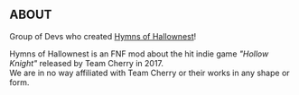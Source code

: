 ## ABOUT
Group of Devs who created [Hymns of Hallownest](https://gamebanana.com/mods/535088)!

Hymns of Hallownest is an FNF mod about the hit indie game _"Hollow Knight"_ released by Team Cherry in 2017.<br>
We are in no way affiliated with Team Cherry or their works in any shape or form.
